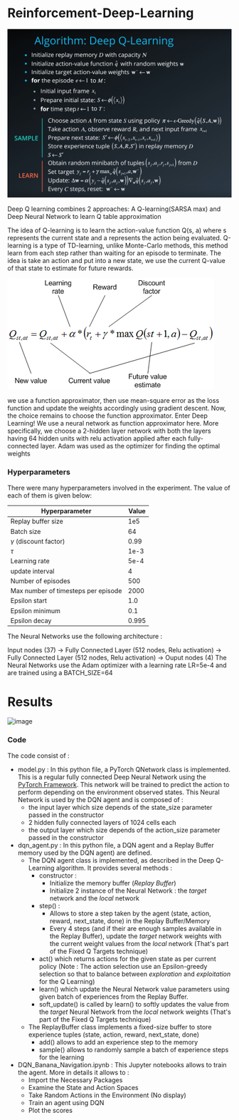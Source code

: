 # Reinforcement-Deep-Learning
![image](https://github.com/tomha85/Reinforcement-Deep-Learning/blob/main/DQN.png)

Deep Q learning combines 2 approaches: A Q-learning(SARSA max) and Deep Neural Network to learn Q table approximation

The idea of Q-learning is to learn the action-value function Q(s, a) 
    where s represents the current state and a represents the action being evaluated.
 Q-learning is a type of TD-learning, unlike Monte-Carlo methods, this method learn from each step rather than waiting for an episode to terminate. The idea is take an action and put into a new state, we use the current Q-value of that state to estimate for future rewards.

![image](https://github.com/tomha85/Reinforcement-Deep-Learning/blob/main/q-learning.png)

we use a function approximator, then use mean-square error as the loss function and update the weights accordingly using gradient descent. Now, the choice remains to choose the function approximator. Enter Deep Learning! We use a neural network as function approximator here. More specifically, we choose a 2-hidden layer network with both the layers having 64 hidden units with relu activation applied after each fully-connected layer. Adam was used as the optimizer for finding the optimal weights

 ### Hyperparameters

  There were many hyperparameters involved in the experiment. The value of each of them is given below:

  | Hyperparameter                      | Value |
  | ----------------------------------- | ----- |
  | Replay buffer size                  | 1e5   |
  | Batch size                          | 64    |
  | $\gamma$ (discount factor)          | 0.99  |
  | $\tau$                              | 1e-3  |
  | Learning rate                       | 5e-4  |
  | update interval                     | 4     |
  | Number of episodes                  | 500   |
  | Max number of timesteps per episode | 2000  |
  | Epsilon start                       | 1.0   |
  | Epsilon minimum                     | 0.1   |
  | Epsilon decay                       | 0.995 |
 
 The Neural Networks use the following architecture :

 Input nodes (37) -> Fully Connected Layer (512 nodes, Relu activation) -> Fully Connected Layer (512 nodes, Relu activation) -> Ouput nodes (4)
 The Neural Networks use the Adam optimizer with a learning rate LR=5e-4 and are trained using a BATCH_SIZE=64
 
 # Results
 
 
![image](https://user-images.githubusercontent.com/31414852/114082292-8eda4280-987b-11eb-8934-c4be170d675d.png)

### Code

The code consist of :

- model.py : In this python file, a PyTorch QNetwork class is implemented. This is a regular fully connected Deep Neural Network using the [PyTorch Framework](https://pytorch.org/docs/0.4.0/). This network will be trained to predict the action to perform depending on the environment observed states. This Neural Network is used by the DQN agent and is composed of :
  - the input layer which size depends of the state_size parameter passed in the constructor
  - 2 hidden fully connected layers of 1024 cells each
  - the output layer which size depends of the action_size parameter passed in the constructor
- dqn_agent.py : In this python file, a DQN agent and a Replay Buffer memory used by the DQN agent) are defined.
  - The DQN agent class is implemented, as described in the Deep Q-Learning algorithm. It provides several methods :
    - constructor : 
      - Initialize the memory buffer (*Replay Buffer*)
      - Initialize 2 instance of the Neural Network : the *target* network and the *local* network
    - step() : 
      - Allows to store a step taken by the agent (state, action, reward, next_state, done) in the Replay Buffer/Memory
      - Every 4 steps (and if their are enough samples available in the Replay Buffer), update the *target* network weights with the current weight values from the *local* network (That's part of the Fixed Q Targets technique)
    - act() which returns actions for the given state as per current policy (Note : The action selection use an Epsilon-greedy selection so that to balance between *exploration* and *exploitation* for the Q Learning)
    - learn() which update the Neural Network value parameters using given batch of experiences from the Replay Buffer. 
    - soft_update() is called by learn() to softly updates the value from the *target* Neural Network from the *local* network weights (That's part of the Fixed Q Targets technique)
  - The ReplayBuffer class implements a fixed-size buffer to store experience tuples  (state, action, reward, next_state, done) 
    - add() allows to add an experience step to the memory
    - sample() allows to randomly sample a batch of experience steps for the learning       
- DQN_Banana_Navigation.ipynb : This Jupyter notebooks allows to train the agent. More in details it allows to :
  - Import the Necessary Packages 
  - Examine the State and Action Spaces
  - Take Random Actions in the Environment (No display)
  - Train an agent using DQN
  - Plot the scores


